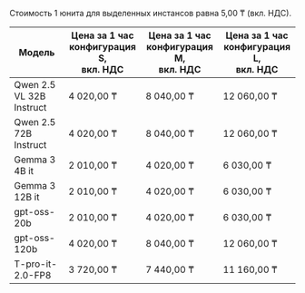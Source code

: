 Стоимость 1 юнита для выделенных инстансов равна 5,00 ₸ (вкл. НДС).

| Модель | Цена за 1 час</br>конфигурация **S**, <br>вкл. НДС | Цена за 1 час</br>конфигурация **M**, <br>вкл. НДС | Цена за 1 час</br>конфигурация **L**, <br>вкл. НДС |
|---|---|---|---|
| Qwen 2.5 VL 32B Instruct | 4 020,00 ₸ | 8 040,00 ₸ | 12 060,00 ₸ |
| Qwen 2.5 72B Instruct    | 4 020,00 ₸ | 8 040,00 ₸ | 12 060,00 ₸ |
| Gemma 3 4B it            | 2 010,00 ₸ | 4 020,00 ₸ | 6 030,00 ₸ |
| Gemma 3 12B it           | 2 010,00 ₸ | 4 020,00 ₸ | 6 030,00 ₸ |
| gpt-oss-20b              | 2 010,00 ₸ | 4 020,00 ₸ | 6 030,00 ₸ |
| gpt-oss-120b             | 4 020,00 ₸ | 8 040,00 ₸ | 12 060,00 ₸ |
| T-pro-it-2.0-FP8         | 3 720,00 ₸ | 7 440,00 ₸ | 11 160,00 ₸ |
